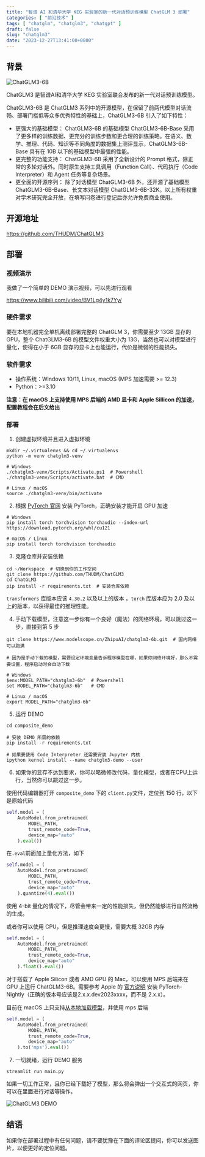 ```yaml
---
title: "智谱 AI 和清华大学 KEG 实验室的新一代对话预训练模型 ChatGLM 3 部署"
categories: [ "前沿技术" ]
tags: [ "chatglm", "chatglm3", "chatgpt" ]
draft: false
slug: "chatglm3"
date: "2023-12-27T13:41:00+0800"
---
```


## 背景

![ChatGLM3-6B](https://cdn.taurusxin.com/hugo/2023/12/27/chatglm3-6b.png)

ChatGLM3 是智谱AI和清华大学 KEG 实验室联合发布的新一代对话预训练模型。

ChatGLM3-6B 是 ChatGLM3 系列中的开源模型，在保留了前两代模型对话流畅、部署门槛低等众多优秀特性的基础上，ChatGLM3-6B 引入了如下特性：

- 更强大的基础模型： ChatGLM3-6B 的基础模型 ChatGLM3-6B-Base 采用了更多样的训练数据、更充分的训练步数和更合理的训练策略。在语义、数学、推理、代码、知识等不同角度的数据集上测评显示，ChatGLM3-6B-Base 具有在 10B 以下的基础模型中最强的性能。
- 更完整的功能支持： ChatGLM3-6B 采用了全新设计的 Prompt 格式，除正常的多轮对话外。同时原生支持工具调用（Function Call）、代码执行（Code Interpreter）和 Agent 任务等复杂场景。
- 更全面的开源序列： 除了对话模型 ChatGLM3-6B 外，还开源了基础模型 ChatGLM3-6B-Base、长文本对话模型 ChatGLM3-6B-32K。以上所有权重对学术研究完全开放，在填写问卷进行登记后亦允许免费商业使用。

## 开源地址

<https://github.com/THUDM/ChatGLM3>

## 部署

### 视频演示

我做了一个简单的 DEMO 演示视频，可以先进行观看

<https://www.bilibili.com/video/BV1Lg4y1k7Yy/>

### 硬件需求

要在本地机器完全单机离线部署完整的 ChatGLM 3，你需要至少 13GB 显存的 GPU，整个 ChatGLM3-6B 的模型文件权重大小为 13G，当然也可以对模型进行量化，使得在小于 6GB 显存的显卡上也能运行，代价是微弱的性能损失。

### 软件需求

- 操作系统：Windows 10/11, Linux, macOS (MPS 加速需要 >= 12.3)
- Python：>=3.10

**注意：在 macOS 上支持使用 MPS 后端的 AMD 显卡和 Apple Sillicon 的加速，配置教程会在后文给出**

### 部署

1. 创建虚拟环境并且进入虚拟环境

```shell
mkdir ~/.virtualenvs && cd ~/.virtualenvs
python -m venv chatglm3-venv

# Windows
./chatglm3-venv/Scripts/Activate.ps1  # Powershell
./chatglm3-venv/Scripts/activate.bat  # CMD

# Linux / macOS
source ./chatglm3-venv/bin/activate
```

2. 根据 [PyTorch 官网](https://pytorch.org/get-started/locally/) 安装 PyTorch，正确安装才能开启 GPU 加速

```shell
# Windows
pip install torch torchvision torchaudio --index-url https://download.pytorch.org/whl/cu121

# macOS / Linux
pip install torch torchvision torchaudio
```

3. 克隆仓库并安装依赖

```shell
cd ~/Workspace  # 切换到你的工作空间
git clone https://github.com/THUDM/ChatGLM3
cd ChatGLM3
pip install -r requirements.txt  # 安装仓库依赖
```

`transformers` 库版本应该 `4.30.2` 以及以上的版本 ，`torch` 库版本应为 2.0 及以上的版本，以获得最佳的推理性能。

4. 手动下载模型，注意这一步你有一个良好（魔法）的网络环境，可以跳过这一步，直接到第 5 步

```shell
git clone https://www.modelscope.cn/ZhipuAI/chatglm3-6b.git  # 国内网络可以跑满

# 因为是手动下载的模型，需要设定环境变量告诉程序模型在哪，如果你网络环境好，那么不需要设置，程序启动时会自动下载

# Windows
$env:MODEL_PATH="chatglm3-6b"  # Powershell
set MODEL_PATH="chatglm3-6b"   # CMD

# Linux / macOS
export MODEL_PATH="chatglm3-6b"
```

5. 运行 DEMO

```shell
cd composite_demo

# 安装 DEMO 所需的依赖
pip install -r requirements.txt

# 如果要使用 Code Interpreter 还需要安装 Jupyter 内核
ipython kernel install --name chatglm3-demo --user
```

6. 如果你的显存不达到要求，你可以略微修改代码，量化模型，或者在CPU上运行，当然你可以跳过这一步。

使用代码编辑器打开 `composite_demo` 下的 `client.py`文件，定位到 150 行，以下是原始代码

```python
self.model = (
    AutoModel.from_pretrained(
        MODEL_PATH,
        trust_remote_code=True,
        device_map="auto"
    ).eval())
```

在`.eval`前面加上量化方法，如下

```python
self.model = (
    AutoModel.from_pretrained(
        MODEL_PATH,
        trust_remote_code=True,
        device_map="auto"
    ).quantize(4).eval())
```

使用 4-bit 量化的情况下，尽管会带来一定的性能损失，但仍然能够进行自然流畅的生成。

或者你可以使用 CPU，但是推理速度会更慢，需要大概 32GB 内存

```python
self.model = (
    AutoModel.from_pretrained(
        MODEL_PATH,
        trust_remote_code=True,
        device_map="auto"
    ).float().eval())
```

对于搭载了 Apple Silicon 或者 AMD GPU 的 Mac，可以使用 MPS 后端来在 GPU 上运行 ChatGLM3-6B。需要参考 Apple 的 [官方说明](https://developer.apple.com/metal/pytorch) 安装 PyTorch-Nightly（正确的版本号应该是2.x.x.dev2023xxxx，而不是 2.x.x）。

目前在 macOS 上只支持[从本地加载模型](https://github.com/THUDM/ChatGLM3/blob/main/README.md#从本地加载模型)，并使用 mps 后端

```python
self.model = (
    AutoModel.from_pretrained(
        MODEL_PATH,
        trust_remote_code=True,
        device_map="auto"
    ).to('mps').eval())
```

7. 一切就绪，运行 DEMO 服务

```shell
streamlit run main.py
```

如果一切工作正常，且你已经下载好了模型，那么将会弹出一个交互式的网页，你可以在里面进行对话等操作。

![ChatGLM3 DEMO](https://cdn.taurusxin.com/hugo/2023/12/27/chatglm3-demo.png)

## 结语

如果你在部署过程中有任何问题，请不要犹豫在下面的评论区提问，你可以发送图片，以便更好的定位问题。
